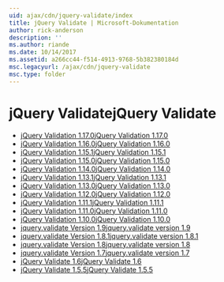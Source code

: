 ```yaml
---
uid: ajax/cdn/jquery-validate/index
title: jQuery Validate | Microsoft-Dokumentation
author: rick-anderson
description: ''
ms.author: riande
ms.date: 10/14/2017
ms.assetid: a266cc44-f514-4913-9768-5b382380184d
msc.legacyurl: /ajax/cdn/jquery-validate
msc.type: folder
---
```

<a name="jquery-validate"></a><span data-ttu-id="a187d-102">jQuery Validate</span><span class="sxs-lookup"><span data-stu-id="a187d-102">jQuery Validate</span></span>
====================
- [<span data-ttu-id="a187d-103">jQuery Validation 1.17.0</span><span class="sxs-lookup"><span data-stu-id="a187d-103">jQuery Validation 1.17.0</span></span>](cdnjqueryvalidate1170.md)
- [<span data-ttu-id="a187d-104">jQuery Validation 1.16.0</span><span class="sxs-lookup"><span data-stu-id="a187d-104">jQuery Validation 1.16.0</span></span>](cdnjqueryvalidate1160.md)
- [<span data-ttu-id="a187d-105">jQuery Validation 1.15.1</span><span class="sxs-lookup"><span data-stu-id="a187d-105">jQuery Validation 1.15.1</span></span>](cdnjqueryvalidate1151.md)
- [<span data-ttu-id="a187d-106">jQuery Validation 1.15.0</span><span class="sxs-lookup"><span data-stu-id="a187d-106">jQuery Validation 1.15.0</span></span>](cdnjqueryvalidate1150.md)
- [<span data-ttu-id="a187d-107">jQuery Validation 1.14.0</span><span class="sxs-lookup"><span data-stu-id="a187d-107">jQuery Validation 1.14.0</span></span>](cdnjqueryvalidate1140.md)
- [<span data-ttu-id="a187d-108">jQuery Validation 1.13.1</span><span class="sxs-lookup"><span data-stu-id="a187d-108">jQuery Validation 1.13.1</span></span>](cdnjqueryvalidate1131.md)
- [<span data-ttu-id="a187d-109">jQuery Validation 1.13.0</span><span class="sxs-lookup"><span data-stu-id="a187d-109">jQuery Validation 1.13.0</span></span>](cdnjqueryvalidate1130.md)
- [<span data-ttu-id="a187d-110">jQuery Validation 1.12.0</span><span class="sxs-lookup"><span data-stu-id="a187d-110">jQuery Validation 1.12.0</span></span>](cdnjqueryvalidate1120.md)
- [<span data-ttu-id="a187d-111">jQuery Validation 1.11.1</span><span class="sxs-lookup"><span data-stu-id="a187d-111">jQuery Validation 1.11.1</span></span>](cdnjqueryvalidate1111.md)
- [<span data-ttu-id="a187d-112">jQuery Validation 1.11.0</span><span class="sxs-lookup"><span data-stu-id="a187d-112">jQuery Validation 1.11.0</span></span>](cdnjqueryvalidate111.md)
- [<span data-ttu-id="a187d-113">jQuery Validation 1.10.0</span><span class="sxs-lookup"><span data-stu-id="a187d-113">jQuery Validation 1.10.0</span></span>](cdnjqueryvalidate110.md)
- [<span data-ttu-id="a187d-114">jquery.validate Version 1.9</span><span class="sxs-lookup"><span data-stu-id="a187d-114">jquery.validate version 1.9</span></span>](cdnjqueryvalidate19.md)
- [<span data-ttu-id="a187d-115">jquery.validate Version 1.8.1</span><span class="sxs-lookup"><span data-stu-id="a187d-115">jquery.validate version 1.8.1</span></span>](cdnjqueryvalidate181.md)
- [<span data-ttu-id="a187d-116">jquery.validate Version 1.8</span><span class="sxs-lookup"><span data-stu-id="a187d-116">jquery.validate version 1.8</span></span>](cdnjqueryvalidate18.md)
- [<span data-ttu-id="a187d-117">jquery.validate Version 1.7</span><span class="sxs-lookup"><span data-stu-id="a187d-117">jquery.validate version 1.7</span></span>](cdnjqueryvalidate17.md)
- [<span data-ttu-id="a187d-118">jQuery Validate 1.6</span><span class="sxs-lookup"><span data-stu-id="a187d-118">jQuery Validate 1.6</span></span>](cdnjqueryvalidate16.md)
- [<span data-ttu-id="a187d-119">jQuery Validate 1.5.5</span><span class="sxs-lookup"><span data-stu-id="a187d-119">jQuery Validate 1.5.5</span></span>](cdnjqueryvalidate155.md)
